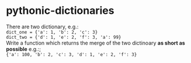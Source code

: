 # pythonic-dictionaries

There are two dictionary, e.g.:<br/>
```dict_one = {'a': 1, 'b': 2, 'c': 3}```<br/>
```dict_two = {'d': 1, 'e': 2, 'f': 3, 'a': 99}```<br/>
Write a function which returns the merge of the two dictinoary **as short as possible** e.g.:; <br/>
```{'a': 100, 'b': 2, 'c': 3, 'd': 1, 'e': 2, 'f': 3}```
